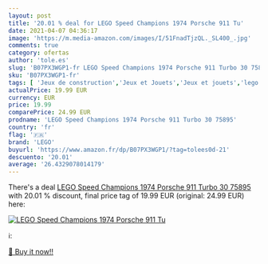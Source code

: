 ```yaml
---
layout: post
title: '20.01 % deal for LEGO Speed Champions 1974 Porsche 911 Tu'
date: 2021-04-07 04:36:17
image: 'https://m.media-amazon.com/images/I/51FnadTjzQL._SL400_.jpg'
comments: true
category: ofertas
author: 'tole.es'
slug: 'B07PX3WGP1-fr LEGO Speed Champions 1974 Porsche 911 Turbo 30 75895'
sku: 'B07PX3WGP1-fr'
tags: [ 'Jeux de construction','Jeux et Jouets','Jeux et jouets','lego', ]
actualPrice: 19.99 EUR
currency: EUR
price: 19.99
comparePrice: 24.99 EUR
prodname: 'LEGO Speed Champions 1974 Porsche 911 Turbo 30 75895'
country: 'fr'
flag: '🇫🇷'
brand: 'LEGO'
buyurl: 'https://www.amazon.fr/dp/B07PX3WGP1/?tag=tolees0d-21'
descuento: '20.01'
average: '26.4329078014179'
---
```


There's a deal [LEGO Speed Champions 1974 Porsche 911 Turbo 30 75895](https://www.amazon.fr/dp/B07PX3WGP1/?tag=tolees0d-21)  with  20.01 % discount, final price tag of  19.99 EUR (original: 24.99 EUR) here:

[![LEGO Speed Champions 1974 Porsche 911 Tu](https://m.media-amazon.com/images/I/51FnadTjzQL._SL400_.jpg)](https://www.amazon.fr/dp/B07PX3WGP1/?tag=tolees0d-21)

ℹ️:


[🛒 Buy it now!!](https://www.amazon.fr/dp/B07PX3WGP1/?tag=tolees0d-21)
